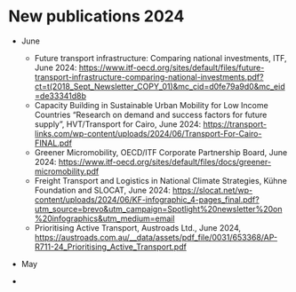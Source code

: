 # New publications 2024

- June
  - Future transport infrastructure: Comparing national investments, ITF, June 2024: https://www.itf-oecd.org/sites/default/files/future-transport-infrastructure-comparing-national-investments.pdf?ct=t(2018_Sept_Newsletter_COPY_01)&mc_cid=d0fe79a9d0&mc_eid=de33341d8b
  - Capacity Building in Sustainable Urban Mobility for Low Income Countries “Research on demand and success factors for future supply”, HVT/Transport for Cairo, June 2024: https://transport-links.com/wp-content/uploads/2024/06/Transport-For-Cairo-FINAL.pdf
  - Greener Micromobility, OECD/ITF Corporate Partnership Board, June 2024: https://www.itf-oecd.org/sites/default/files/docs/greener-micromobility.pdf
  - Freight Transport and Logistics in National Climate Strategies, Kühne Foundation and SLOCAT, June 2024: https://slocat.net/wp-content/uploads/2024/06/KF-infographic_4-pages_final.pdf?utm_source=brevo&utm_campaign=Spotlight%20newsletter%20on%20infographics&utm_medium=email
  - Prioritising Active Transport, Austroads Ltd., June 2024, https://austroads.com.au/__data/assets/pdf_file/0031/653368/AP-R711-24_Prioritising_Active_Transport.pdf

- May
- 

